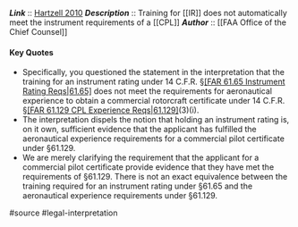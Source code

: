 ***Link***      :: [Hartzell 2010](https://www.faa.gov/about/office_org/headquarters_offices/agc/practice_areas/regulations/interpretations/Data/interps/2010/Hartzell-AOPA_2010_Legal_Interpretation.pdf)
***Description***      :: Training for [[IR]] does not automatically meet the instrument requirements of a [[CPL]]
***Author*** :: [[FAA Office of the Chief Counsel]]

#### Key Quotes
* Specifically, you questioned the statement in the interpretation that the training for an instrument rating under 14 C.F.R. §[[FAR 61.65 Instrument Rating Reqs|61.65]](e) does not meet the requirements for aeronautical experience to obtain a commercial rotorcraft certificate under 14 C.F.R. §[[FAR 61.129 CPL Experience Reqs|61.129]](c)(3)(i).
* The interpretation dispels the notion that holding an instrument rating is, on it own, sufficient evidence that the applicant has fulfilled the aeronautical experience requirements for a commercial pilot certificate under §61.129. 
* We are merely clarifying the requirement that the applicant for a commercial pilot certificate provide evidence that they have met the requirements of §61.129. There is not an exact equivalence between the training required for an instrument rating under §61.65 and the aeronautical experience requirements under §61.129.

#source #legal-interpretation 